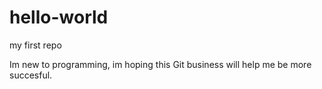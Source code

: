 # hello-world
my first repo

Im new to programming, im hoping this Git business will help me be more succesful.
